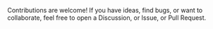 Contributions are welcome! If you have ideas, find bugs, or want to collaborate, feel free to open a Discussion, or Issue, or Pull Request.
